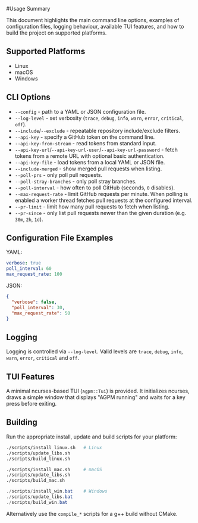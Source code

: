 #Usage Summary

This document highlights the main command line options, examples of
configuration files, logging behaviour, available TUI features, and how
to build the project on supported platforms.

## Supported Platforms

- Linux
- macOS
- Windows

## CLI Options

- `--config` - path to a YAML or JSON configuration file.
- `--log-level` - set verbosity (`trace`, `debug`, `info`, `warn`, `error`,
  `critical`, `off`).
- `--include`/`--exclude` - repeatable repository include/exclude filters.
- `--api-key` - specify a GitHub token on the command line.
- `--api-key-from-stream` - read tokens from standard input.
- `--api-key-url`/`--api-key-url-user`/`--api-key-url-password` - fetch tokens
  from a remote URL with optional basic authentication.
- `--api-key-file` - load tokens from a local YAML or JSON file.
- `--include-merged` - show merged pull requests when listing.
- `--poll-prs` - only poll pull requests.
- `--poll-stray-branches` - only poll stray branches.
- `--poll-interval` - how often to poll GitHub (seconds, `0` disables).
- `--max-request-rate` - limit GitHub requests per minute. When polling is
  enabled a worker thread fetches pull requests at the configured interval.
- `--pr-limit` - limit how many pull requests to fetch when listing.
- `--pr-since` - only list pull requests newer than the given duration
  (e.g. `30m`, `2h`, `1d`).

## Configuration File Examples

YAML:
```yaml
verbose: true
poll_interval: 60
max_request_rate: 100
```

JSON:
```json
{
  "verbose": false,
  "poll_interval": 30,
  "max_request_rate": 50
}
```

## Logging

Logging is controlled via `--log-level`. Valid levels are `trace`, `debug`,
`info`, `warn`, `error`, `critical` and `off`.

## TUI Features

A minimal ncurses-based TUI (`agpm::Tui`) is provided. It initializes ncurses,
draws a simple window that displays "AGPM running" and waits for a key
press before exiting.

## Building

Run the appropriate install, update and build scripts for your platform:

```bash
./scripts/install_linux.sh   # Linux
./scripts/update_libs.sh
./scripts/build_linux.sh
```

```bash
./scripts/install_mac.sh     # macOS
./scripts/update_libs.sh
./scripts/build_mac.sh
```

```powershell
./scripts/install_win.bat    # Windows
./scripts/update_libs.bat
./scripts/build_win.bat
```

Alternatively use the `compile_*` scripts for a g++ build without CMake.
